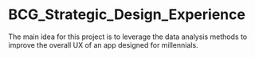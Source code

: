 # BCG_Strategic_Design_Experience
The main idea for this project is to leverage the data analysis methods to improve the overall UX of an app designed for millennials.
